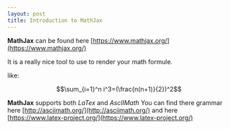 ```yaml
---
layout: post
title: Introduction to MathJax
---
```


**MathJax** can be found here [https://www.mathjax.org/](https://www.mathjax.org/)

It is a really nice tool to use to render your math formule.

like:

$$\sum_{i=1}^n i^3=(\frac{n(n+1)}{2})^2$$

**MathJax** supports both *LaTex* and *AscIIMath*
You can find there grammar here [http://asciimath.org/](http://asciimath.org/) and here [https://www.latex-project.org/](https://www.latex-project.org/)
